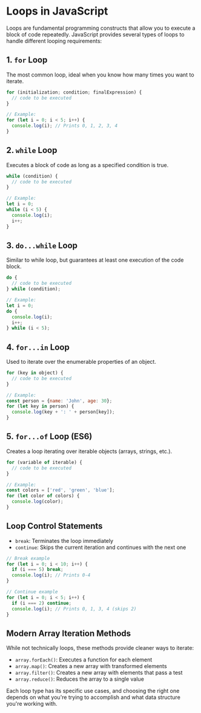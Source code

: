 # Loops in JavaScript

Loops are fundamental programming constructs that allow you to execute a block of code repeatedly. JavaScript provides several types of loops to handle different looping requirements:

## 1. `for` Loop
The most common loop, ideal when you know how many times you want to iterate.

```javascript
for (initialization; condition; finalExpression) {
  // code to be executed
}

// Example:
for (let i = 0; i < 5; i++) {
  console.log(i); // Prints 0, 1, 2, 3, 4
}
```

## 2. `while` Loop
Executes a block of code as long as a specified condition is true.

```javascript
while (condition) {
  // code to be executed
}

// Example:
let i = 0;
while (i < 5) {
  console.log(i);
  i++;
}
```

## 3. `do...while` Loop
Similar to while loop, but guarantees at least one execution of the code block.

```javascript
do {
  // code to be executed
} while (condition);

// Example:
let i = 0;
do {
  console.log(i);
  i++;
} while (i < 5);
```

## 4. `for...in` Loop
Used to iterate over the enumerable properties of an object.

```javascript
for (key in object) {
  // code to be executed
}

// Example:
const person = {name: 'John', age: 30};
for (let key in person) {
  console.log(key + ': ' + person[key]);
}
```

## 5. `for...of` Loop (ES6)
Creates a loop iterating over iterable objects (arrays, strings, etc.).

```javascript
for (variable of iterable) {
  // code to be executed
}

// Example:
const colors = ['red', 'green', 'blue'];
for (let color of colors) {
  console.log(color);
}
```

## Loop Control Statements
- `break`: Terminates the loop immediately
- `continue`: Skips the current iteration and continues with the next one

```javascript
// Break example
for (let i = 0; i < 10; i++) {
  if (i === 5) break;
  console.log(i); // Prints 0-4
}

// Continue example
for (let i = 0; i < 5; i++) {
  if (i === 2) continue;
  console.log(i); // Prints 0, 1, 3, 4 (skips 2)
}
```

## Modern Array Iteration Methods
While not technically loops, these methods provide cleaner ways to iterate:

- `array.forEach()`: Executes a function for each element
- `array.map()`: Creates a new array with transformed elements
- `array.filter()`: Creates a new array with elements that pass a test
- `array.reduce()`: Reduces the array to a single value

Each loop type has its specific use cases, and choosing the right one depends on what you're trying to accomplish and what data structure you're working with.

